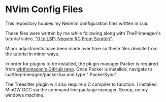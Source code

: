 # NVim Config Files

This repository houses my NeoVim configuration files written in Lua.

These files were written by me while following along with ThePrimeagen's
tutorial video, ["0 to LSP: Neovim RC From Scratch"](https://www.youtube.com/watch?v=w7i4amO_zaE&t=287s).

Minor adjustments have been made over time so these files deviate from the tutorial in minor ways.

In order for plugins to be installed, the plugin manager Packer is required from 
[wbthomason's GitHub repo](https://github.com/wbthomason/packer.nvim). Once Packer is installed, navigate 
to lua/theprimeagen/packer.lua and type ":PackerSync".

The Treesitter plugin will also require a C compiler to function. I installed MinGW GCC via the command line 
package manager, Scoop, on my windows machine.
